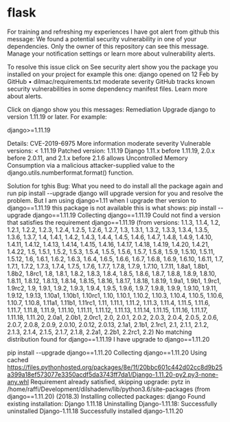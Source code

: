# flask
For training and refreshing my experiences 
I have got alert from github this message:
We found a potential security vulnerability in one of your dependencies.
Only the owner of this repository can see this message. 
Manage your notification settings or learn more about vulnerability alerts.

To resolve this issue click on See security alert show you the package you installed on your project for example this one:
django
opened on 12 Feb by GitHub • dilmac/requirements.txt
moderate severity
GitHub tracks known security vulnerabilities in some dependency manifest files. Learn more about alerts.

Click on django show you this messages:
Remediation
Upgrade django to version 1.11.19 or later. For example:

django>=1.11.19

Details:
CVE-2019-6975 More information
moderate severity
Vulnerable versions: < 1.11.19
Patched version: 1.11.19
Django 1.11.x before 1.11.19, 2.0.x before 2.0.11, and 2.1.x before 2.1.6 allows Uncontrolled Memory Consumption via a malicious
attacker-supplied value to the django.utils.numberformat.format() function.

Solution for tghis Bug:
What you need to do install all the package again and run pip install --upgrade django will upgrade version for you and resolve the problem.
But I am using django=1.11 when I upgrade ther version to django==1.11.19 this package is not available this is what shows:
pip install --upgrade django==1.11.19
Collecting django==1.11.19
  Could not find a version that satisfies the requirement django==1.11.19 
  (from versions: 1.1.3, 1.1.4, 1.2, 1.2.1, 1.2.2, 1.2.3, 1.2.4, 1.2.5, 1.2.6, 1.2.7, 1.3, 1.3.1, 1.3.2, 1.3.3, 1.3.4, 1.3.5, 1.3.6, 
  1.3.7, 1.4, 1.4.1, 1.4.2, 1.4.3, 1.4.4, 1.4.5, 1.4.6, 1.4.7, 1.4.8, 1.4.9, 1.4.10, 1.4.11, 1.4.12, 1.4.13, 1.4.14, 1.4.15, 1.4.16, 
  1.4.17, 1.4.18, 1.4.19, 1.4.20, 1.4.21, 1.4.22, 1.5, 1.5.1, 1.5.2, 1.5.3, 1.5.4, 1.5.5, 1.5.6, 1.5.7, 1.5.8, 1.5.9, 1.5.10, 1.5.11, 
  1.5.12, 1.6, 1.6.1, 1.6.2, 1.6.3, 1.6.4, 1.6.5, 1.6.6, 1.6.7, 1.6.8, 1.6.9, 1.6.10, 1.6.11, 1.7, 1.7.1, 1.7.2, 1.7.3, 1.7.4, 1.7.5, 
  1.7.6, 1.7.7, 1.7.8, 1.7.9, 1.7.10, 1.7.11, 1.8a1, 1.8b1, 1.8b2, 1.8rc1, 1.8, 1.8.1, 1.8.2, 1.8.3, 1.8.4, 1.8.5, 1.8.6, 1.8.7, 1.8.8, 
  1.8.9, 1.8.10, 1.8.11, 1.8.12, 1.8.13, 1.8.14, 1.8.15, 1.8.16, 1.8.17, 1.8.18, 1.8.19, 1.9a1, 1.9b1, 1.9rc1, 1.9rc2, 1.9, 1.9.1, 
  1.9.2, 1.9.3, 1.9.4, 1.9.5, 1.9.6, 1.9.7, 1.9.8, 1.9.9, 1.9.10, 1.9.11, 1.9.12, 1.9.13, 1.10a1, 1.10b1, 1.10rc1, 1.10, 1.10.1, 
  1.10.2, 1.10.3, 1.10.4, 1.10.5, 1.10.6, 1.10.7, 1.10.8, 1.11a1, 1.11b1, 1.11rc1, 1.11, 1.11.1, 1.11.2, 1.11.3, 1.11.4, 1.11.5, 1.11.6,
  1.11.7, 1.11.8, 1.11.9, 1.11.10, 1.11.11, 1.11.12, 1.11.13, 1.11.14, 1.11.15, 1.11.16, 1.11.17, 1.11.18, 1.11.20, 2.0a1, 2.0b1, 
  2.0rc1, 2.0, 2.0.1, 2.0.2, 2.0.3, 2.0.4, 2.0.5, 2.0.6, 2.0.7, 2.0.8, 2.0.9, 2.0.10, 2.0.12, 2.0.13, 2.1a1, 2.1b1, 2.1rc1, 2.1,
  2.1.1, 2.1.2, 2.1.3, 2.1.4, 2.1.5, 2.1.7, 2.1.8, 2.2a1, 2.2b1, 2.2rc1, 2.2)
No matching distribution found for django==1.11.19
I have upgrade to django==1.11.20

pip install --upgrade django==1.11.20
Collecting django==1.11.20
  Using cached https://files.pythonhosted.org/packages/8e/1f/20bbc601c442d02cc8d9b25a399a18ef573077e3350acdf5da3743ff7da1/Django-1.11.20-py2.py3-none-any.whl
Requirement already satisfied, skipping upgrade: pytz in /home/raffi/Development/dilshadenv/lib/python3.6/site-packages (from django==1.11.20) (2018.3)
Installing collected packages: django
  Found existing installation: Django 1.11.18
    Uninstalling Django-1.11.18:
      Successfully uninstalled Django-1.11.18
Successfully installed django-1.11.20
